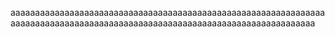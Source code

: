 aaaaaaaaaaaaaaaaaaaaaaaaaaaaaaaaaaaaaaaaaaaaaaaaaaaaaaaaaaaaaaaaaaaaaaaaaaaaaaaaaaaaaaaaaaaaaaaaaaaaaaaaaaaaaaaaaaaaaaaaaaaaaa
